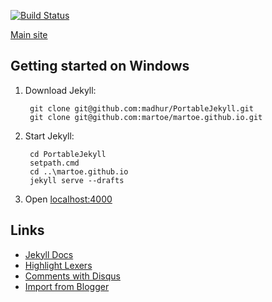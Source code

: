 [![Build Status](https://travis-ci.org/martoe/martoe.github.io.png)](https://travis-ci.org/martoe/martoe.github.io/)

[Main site](http://blog.ehrnhoefer.com/)

## Getting started on Windows

1. Download Jekyll:

        git clone git@github.com:madhur/PortableJekyll.git
        git clone git@github.com:martoe/martoe.github.io.git

1. Start Jekyll:

        cd PortableJekyll
        setpath.cmd
        cd ..\martoe.github.io
        jekyll serve --drafts

1. Open [localhost:4000](http://localhost:4000/)

## Links

* [Jekyll Docs](http://jekyllrb.com/docs/posts/)
* [Highlight Lexers](http://pygments.org/docs/lexers/)
* [Comments with Disqus](https://help.disqus.com/customer/portal/articles/472138-jekyll-installation-instructions)
* [Import from Blogger](http://import.jekyllrb.com/docs/blogger/)
